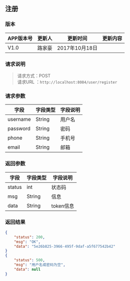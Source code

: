 ## 注册
> 

### 版本
APP版本号|更新人|更新时间|更新内容
---|---|---|---
V1.0|路家豪|2017年10月18日|

### 请求说明
> 请求方式：POST<br>
请求URL ：`http://localhost:8084/user/register`

### 请求参数
字段|字段类型|字段说明
---|---|---
username  |String |用户名
password  |String |密码
phone  |String |手机号
email  |String |邮箱

### 返回参数
字段  |字段类型   |字段说明
---|---|---
status  |int |状态码
msg  |String |信息
data  |String |token信息


### 返回结果
```json
{
    "status": 200,
    "msg": "OK",
    "data": "5e26b825-3966-495f-9daf-a5f677542b42"
}
{
    "status": 500,
    "msg": "用户名或密码为空",
    "data": null
}
``` 
